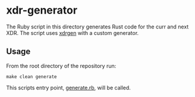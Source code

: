 # xdr-generator

The Ruby script in this directory generates Rust code for the curr and next
XDR. The script uses [xdrgen] with a custom generator.

## Usage

From the root directory of the repository run:

```
make clean generate
```

This scripts entry point, [generate.rb], will be called.

[xdrgen]: https://github.com/stellar/xdrgen
[generate.rb]: ./generate.rb
